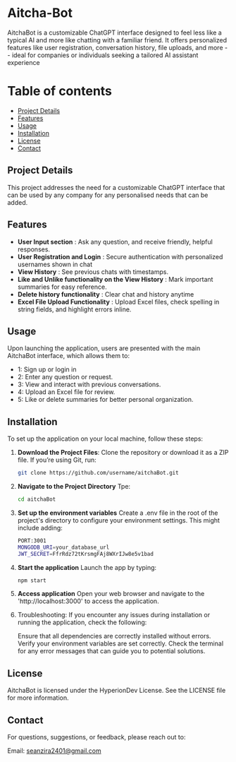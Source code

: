 # Aitcha-Bot

AitchaBot is a customizable ChatGPT interface designed to feel less like a typical AI and more like chatting with a familiar friend. It offers personalized features like user registration, conversation history, file uploads, and more -- ideal for companies or individuals seeking a tailored AI assistant experience 

# Table of contents
- [Project Details](#project-details)
- [Features](#features)
- [Usage](#usage)
- [Installation](#installation)
- [License](#license)
- [Contact](#contact)

## Project Details
This project addresses the need for a customizable ChatGPT interface that can be used by any company for any personalised needs that can be added. 

## Features
- **User Input section** : Ask any question, and receive friendly, helpful responses.
- **User Registration and Login** : Secure authentication with personalized usernames shown in chat
- **View History** : See previous chats with timestamps.
- **Like and Unlike functionality on the View History** : Mark important summaries for easy reference.
- **Delete history functionality** : Clear chat and history anytime
- **Excel File Upload Functionality** : Upload Excel files, check spelling in string fields, and highlight errors inline.

## Usage 
Upon launching the application, users are presented with the main AitchaBot interface, which allows them to:

- 1: Sign up or login in
- 2: Enter any question or request.
- 3: View and interact with previous conversations.
- 4: Upload an Excel file for review.
- 5: Like or delete summaries for better personal organization.

## Installation
To set up the application on your local machine, follow these steps:

1. **Download the Project Files**: 
   Clone the repository or download it as a ZIP file. If you’re using Git, run:
   ```bash
   git clone https://github.com/username/aitchaBot.git
2. **Navigate to the Project Directory**
   Tpe: 
   ```bash
   cd aitchaBot
3. **Set up the environment variables**
   Create a .env file in the root of the project's directory to configure your        environment settings. This might include adding:
   ```bash
   PORT:3001
   MONGODB_URI=your_database_url
   JWT_SECRET=FfrRdz72tKrsmgFAj8WXrIJw8e5v1bad
4. **Start the application**
   Launch the app by typing:
   ```bash
   npm start
5. **Access application**
   Open your web browser and navigate to the 'http://localhost:3000' to access      the application.
6. Troubleshooting: If you encounter any issues during installation or running      the application, check the following:

   Ensure that all dependencies are correctly installed without errors.
   Verify your environment variables are set correctly.
   Check the terminal for any error messages that can guide you to potential 
   solutions.

## License
AitchaBot is licensed under the HyperionDev License. See the LICENSE file for more information.

## Contact
For questions, suggestions, or feedback, please reach out to:

Email: seanzira2401@gmail.com
